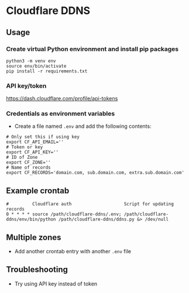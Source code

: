 # Cloudflare DDNS
## Usage
### Create virtual Python environment and install pip packages
```
python3 -m venv env
source env/bin/activate
pip install -r requirements.txt
```
### API key/token
https://dash.cloudflare.com/profile/api-tokens
### Credentials as environment variables
* Create a file named `.env` and add the following contents:
```
# Only set this if using key
export CF_API_EMAIL=''
# Token or key
export CF_API_KEY=''
# ID of Zone
export CF_ZONE=''
# Name of records
export CF_RECORDS='domain.com, sub.domain.com, extra.sub.domain.com'
```
## Example crontab
```
#         Cloudflare auth                    Script for updating records
0 * * * * source /path/cloudflare-ddns/.env; /path/cloudflare-ddns/env/bin/python /path/cloudflare-ddns/ddns.py &> /dev/null
```
## Multiple zones
* Add another crontab entry with another `.env` file
## Troubleshooting
* Try using API key instead of token
